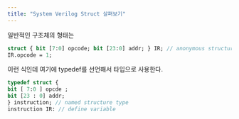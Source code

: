 ```yaml
--- 
title: "System Verilog Struct 살펴보기"
---
```


일반적인 구조체의 형태는 


```systemverilog
struct { bit [7:0] opcode; bit [23:0] addr; } IR; // anonymous structure
IR.opcode = 1; 
```

이런 식인데 여기에 typedef를 선언해서 타입으로 사용한다. 

```systemverilog
typedef struct { 
bit [ 7:0 ] opcde ;
bit [23 : 0] addr;
} instruction; // named structure type 
instruction IR: // define variable

```


